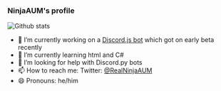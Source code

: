 ### NinjaAUM's profile


![Github stats](https://github-readme-stats.vercel.app/api?username=NinjaAUM)

- 🔭 I’m currently working on a [Discord.js bot](https://github.com/Discord-bot-templates/Example-Discord.js-bot) which got on early beta recently
- 🌱 I’m currently learning html and C#
- 🤔 I’m looking for help with Discord.py bots
- 📫 How to reach me: Twitter: [@RealNinjaAUM](https://twitter.com/RealNinjaAUM)
- 😄 Pronouns: he/him
